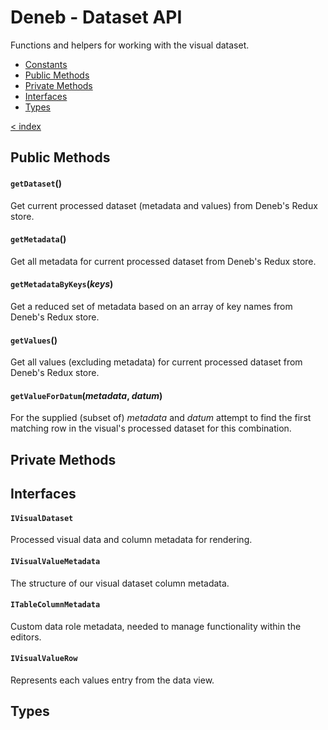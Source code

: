 # Deneb - Dataset API

Functions and helpers for working with the visual dataset.

-   [Constants](#constants)
-   [Public Methods](#public-methods)
-   [Private Methods](#private-methods)
-   [Interfaces](#interfaces)
-   [Types](#types)

[< index](../README.md)

## Public Methods

#### `getDataset`()

Get current processed dataset (metadata and values) from Deneb's Redux store.

#### `getMetadata`()

Get all metadata for current processed dataset from Deneb's Redux store.

#### `getMetadataByKeys`(_keys_)

Get a reduced set of metadata based on an array of key names from Deneb's Redux store.

#### `getValues`()

Get all values (excluding metadata) for current processed dataset from Deneb's Redux store.

#### `getValueForDatum`(_metadata_, _datum_)

For the supplied (subset of) _metadata_ and _datum_ attempt to find the first matching row in the visual's processed dataset for this combination.

## Private Methods

## Interfaces

#### `IVisualDataset`

Processed visual data and column metadata for rendering.

#### `IVisualValueMetadata`

The structure of our visual dataset column metadata.

#### `ITableColumnMetadata`

Custom data role metadata, needed to manage functionality within the editors.

#### `IVisualValueRow`

Represents each values entry from the data view.

## Types
